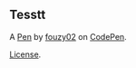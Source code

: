 Tesstt
------


A [Pen](https://codepen.io/fouzy02/pen/oNjNLyG) by [fouzy02](https://codepen.io/fouzy02) on [CodePen](https://codepen.io).

[License](https://codepen.io/fouzy02/pen/oNjNLyG/license).